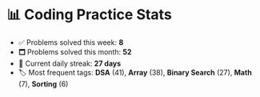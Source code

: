 # 📊 Coding Practice Stats

- ✅ Problems solved this week: **8**
- 🗖️ Problems solved this month: **52**
- 📌 Current daily streak: **27 days**
- 🏷️ Most frequent tags: **DSA** (41), **Array** (38), **Binary Search** (27), **Math** (7), **Sorting** (6)
